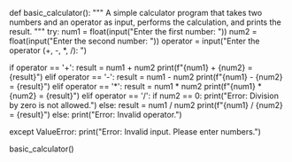 def basic_calculator():
    """
    A simple calculator program that takes two numbers and an operator as input,
    performs the calculation, and prints the result.
    """
    try:
        num1 = float(input("Enter the first number: "))
        num2 = float(input("Enter the second number: "))
        operator = input("Enter the operator (+, -, *, /): ")

  if operator == '+':
            result = num1 + num2
            print(f"{num1} + {num2} = {result}")
        elif operator == '-':
            result = num1 - num2
            print(f"{num1} - {num2} = {result}")
        elif operator == '*':
            result = num1 * num2
            print(f"{num1} * {num2} = {result}")
        elif operator == '/':
            if num2 == 0:
                print("Error: Division by zero is not allowed.")
            else:
                result = num1 / num2
                print(f"{num1} / {num2} = {result}")
        else:
            print("Error: Invalid operator.")

  except ValueError:
        print("Error: Invalid input. Please enter numbers.")

basic_calculator()
